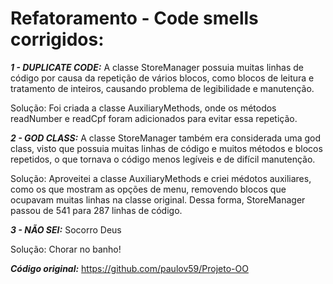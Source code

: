 # Refatoramento - Code smells corrigidos:

***1 - DUPLICATE CODE:*** A classe StoreManager possuia muitas linhas de código por causa da repetição de vários blocos, como blocos de leitura e tratamento de inteiros, causando problema de legibilidade e manutenção.

Solução: Foi criada a classe AuxiliaryMethods, onde os métodos readNumber e readCpf foram adicionados para evitar essa repetição.


***2 - GOD CLASS:*** A classe StoreManager também era considerada uma god class, visto que possuia muitas linhas de código e muitos métodos e blocos repetidos, o que tornava o código menos legíveis e de difícil manutenção.

Solução: Aproveitei a classe AuxiliaryMethods e criei médotos auxiliares, como os que mostram as opções de menu, removendo blocos que ocupavam muitas linhas na classe original. Dessa forma, StoreManager passou de 541 para 287 linhas de código.


***3 - NÃO SEI:*** Socorro Deus

Solução: Chorar no banho!


***Código original:*** https://github.com/paulov59/Projeto-OO
